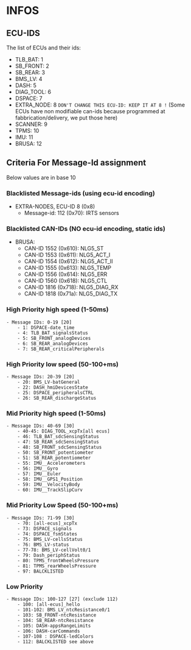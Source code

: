 # INFOS
## ECU-IDS
The list of ECUs and their ids:
- TLB_BAT: 1
- SB_FRONT: 2
- SB_REAR: 3
- BMS_LV: 4
- DASH: 5
- DIAG_TOOL: 6
- DSPACE: 7
- EXTRA_NODE: 8  `DON'T CHANGE THIS ECU-ID: KEEP IT AT 8 !` (Some ECUs have non modifiable can-ids because programmed at fabbrication/delivery, we put those here)
- SCANNER: 9
- TPMS: 10
- IMU: 11
- BRUSA: 12
## Criteria For Message-Id assignment
Below values are in base 10
### Blacklisted Message-ids (using ecu-id encoding)
- EXTRA-NODES, ECU-ID 8 (0x8)
    - Message-id: 112 (0x70): IRTS sensors

### Blacklisted CAN-IDs (NO ecu-id encoding, static ids)
- BRUSA: 
   -  CAN-ID 1552 (0x610): NLG5_ST
   -  CAN-ID 1553 (0x611): NLG5_ACT_I
   -  CAN-ID 1554 (0x612): NLG5_ACT_II
   -  CAN-ID 1555 (0x613): NLG5_TEMP
   -  CAN-ID 1556 (0x614): NLG5_ERR
   -  CAN-ID 1560 (0x618): NLG5_CTL
   -  CAN-ID 1816 (0x718): NLG5_DIAG_RX
   -  CAN-ID 1818 (0x71a): NLG5_DIAG_TX

### High Priority high speed (1-50ms) 
```
- Message IDs: 0-19 [20]
    - 1: DSPACE-date_time
    - 4: TLB_BAT_signalsStatus
    - 5: SB_FRONT_analogDevices
    - 6: SB_REAR_analogDevices
    - 7: SB_REAR_criticalPeripherals
```
### High Priority low speed (50-100+ms)
```
- Message IDs: 20-39 [20] 
    - 20: BMS_LV-batGeneral
    - 22: DASH_hmiDevicesState
    - 25: DSPACE_peripheralsCTRL
    - 26: SB_REAR_dischargeStatus
```
### Mid Priority high speed (1-50ms)
```
- Message IDs: 40-69 [30] 
    - 40-45: DIAG_TOOL_xcpTx[all ecus]
    - 46: TLB_BAT_sdcSensingStatus
    - 47: SB_REAR_sdcSensingStatus
    - 48: SB_FRONT_sdcSensingStatus
    - 50: SB_FRONT_potentiometer
    - 51: SB_REAR_potentiometer
    - 55: IMU__Accelerometers 
    - 56: IMU__Gyro
    - 57: IMU__Euler
    - 58: IMU__GPS1_Position
    - 59: IMU__VelocityBody
    - 60: IMU__TrackSlipCurv
```
### Mid Priority Low Speed (50-100+ms)
```
- Message IDs: 71-99 [30] 
    - 70: [all-ecus]_xcpTx
    - 73: DSPACE_signals
    - 74: DSPACE_fsmStates
    - 75: BMS_LV-cellsStatus
    - 76: BMS_LV-status
    - 77-78: BMS_LV-cellVolt0/1
    - 79: Dash_periphStatus
    - 80: TPMS_frontWheelsPressure
    - 81: TPMS_rearWheelsPressure
    - 97: BALCKLISTED
```
### Low Priority
```
- Message IDs: 100-127 [27] (exclude 112)
    - 100: [all-ecus]_hello
    - 101-102: BMS_LV_ntcResistance0/1
    - 103: SB_FRONT-ntcResistance
    - 104: SB_REAR-ntcResistance
    - 105: DASH-appsRangeLimits
    - 106: DASH-carCommands
    - 107-108 : DSPACE-ledColors
    - 112: BALCKLISTED see above
```
